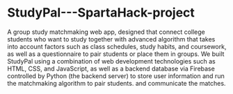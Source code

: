 # StudyPal---SpartaHack-project
A group study matchmaking web app, designed that connect college students who want to study together with advanced algorithm that takes into account factors such as class schedules, study habits, and coursework, as well as a questionnaire to pair students or place them in groups.
We built StudyPal using a combination of web development technologies such as HTML, CSS, and JavaScript, as well as a backend database via Firebase controlled by Python (the backend server) to store user information and run the matchmaking algorithm to pair students. and communicate the matches.

